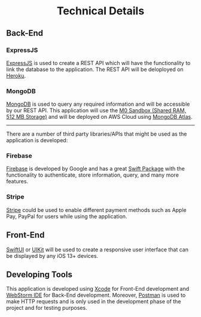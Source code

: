 <h1 align=center> Technical Details </h1>

## Back-End

### ExpressJS
[ExpressJS](https://expressjs.com) is used to create a REST API which will have the functionality to link the database to the application. The REST API will be deloployed on [Heroku](https://www.heroku.com).

### MongoDB
[MongoDB](https://www.mongodb.com) is used to query any required information and will be accessible by our REST API.
This application will use the [M0 Sandbox (Shared RAM, 512 MB Storage)](https://www.mongodb.com/docs/atlas/reference/free-shared-limitations/) and will be deployed on AWS Cloud using [MongoDB Atlas](https://www.googleadservices.com/pagead/aclk?sa=L&ai=CH2G5s5eWYqPTFIDmvdMPyN25mAnpxLW-Y_n-l_u2D5WirarGCggAEAEguVRg_bCWgegDoAHNxtehA8gBAcgD2CCqBFtP0DHta51t5DBZfDCXXZBIVoHEQdhXOQmxOkhYWjMxCbIHL_y-dURJzqUjhQTO0Mmzymp04ead0S2lApNTuhidJKTFdSdDX9rJcYZQmJJMUPI2ewdyWSIeBePIwASXpeGZrwOABZBOiAW3t7e_LaAGZoAHm7moXogHAZAHAagHpr4bqAe5mrECqAfz0RuoB-7SG6gH_5yxAqgHytwbqAfYprECoAjZrqUEsAgB0ggMEAIghAEyAoJAOgEAmgkraHR0cHM6Ly93d3cubW9uZ29kYi5jb20vY2xvdWQvYXRsYXMvbHAvdHJ5MrEJa-cqwQD2Daq5CWvnKsEA9g2q-AkBmAsBqgwCCAG4DAHaDAgKAyDJARIBAugMBoIUEQgDEg1tb25nb2RiIGF0bGFzyBSN2YPSyZDNxQLQFQGYFgH4FgGAFwGSFwkSBwgBEAMY-wE&ae=2&ved=2ahUKEwjLxori5Yr4AhWGMM0KHei2AGwQ0Qx6BAgCEAE&nis=2&dct=1&cid=CAASFORoQMdqTDSEqttlZdEQhY65ykJ7&dblrd=1&sival=AF15MECEzSe1wJZSgqj3NoNr9mpdklaHzUlusOhYWlRB1bWdmR2jmPPk6IohA5zWouaZrHL8aj6FeAdh9b-Fck1XKNFRB9YrelBUcL8_5BW8ALeW1jUhkbiOtAwsfRtQIsMXmLz1FlZ7iWOe78Jp7TzvTne4fATfh-FKpUw0KLDxacB2selSvB0tHkYtkeZTdsElJCJiVSOn&sig=AOD64_32HbZU838oRQA8w0Gfsz2aWdZo5A&adurl=https://www.mongodb.com/cloud/atlas/lp/try2%3Futm_source%3Dgoogle%26utm_campaign%3Dgs_americas_canada_search_core_brand_atlas_desktop%26utm_term%3Dmongodb%2520atlas%26utm_medium%3Dcpc_paid_search%26utm_ad%3De%26utm_ad_campaign_id%3D12212624311%26adgroup%3D115749704343).

<hr/>
There are a number of third party libraries/APIs that might be used as the application is developed:

### Firebase
[Firebase](https://firebase.google.com) is developed by Google and has a great [Swift Package](https://github.com/firebase/firebase-ios-sdk) with the functionality to authenticate, store information, query, and many more features.


### Stripe
[Stripe](https://stripe.com/en-ca) could be used to enable different payment methods such as Apple Pay, PayPal for users while using the application.

## Front-End
[SwiftUI](https://developer.apple.com/xcode/swiftui/) or [UIKit](https://developer.apple.com/documentation/uikit) will be used to create a responsive user interface that can be displayed by any iOS 13+ devices.

## Developing Tools
This application is developed using [Xcode](https://apps.apple.com/ca/app/xcode/id497799835?mt=12) for Front-End development and [WebStorm IDE](https://www.jetbrains.com/webstorm/) for Back-End development. Moreover, [Postman](https://www.postman.com) is used to make HTTP requests and is only used in the development phase of the project and for testing purposes.
